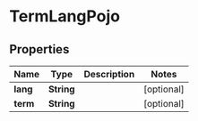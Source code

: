 
# TermLangPojo

## Properties
Name | Type | Description | Notes
------------ | ------------- | ------------- | -------------
**lang** | **String** |  |  [optional]
**term** | **String** |  |  [optional]



